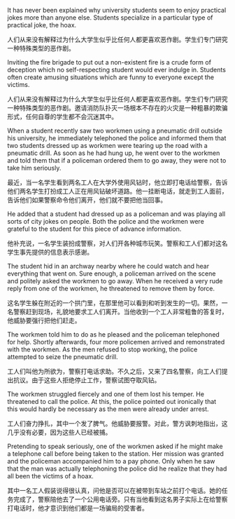 <p>It has never been explained why university students seem to enjoy practical jokes more than anyone else. Students specialize in a particular type of practical joke, the hoax.</p>
<p>人们从来没有解释过为什么大学生似乎比任何人都更喜欢恶作剧。学生们专门研究一种特殊类型的恶作剧。</p>
<p>Inviting the fire brigade to put out a non-existent fire is a crude form of deception which no self-respecting student would ever indulge in. Students often create amusing situations which are funny to everyone except the victims.</p>
<p>人们从来没有解释过为什么大学生似乎比任何人都更喜欢恶作剧。学生们专门研究一种特殊类型的恶作剧。邀请消防队扑灭一场根本不存在的火灾是一种粗暴的欺骗形式，任何自尊的学生都不会沉迷其中。</p>
<p>When a student recently saw two workmen using a pneumatic drill outside his university, he immediately telephoned the police and informed them that two students dressed up as workmen were tearing up the road with a pneumatic drill. As soon as he had hung up, he went over to the workmen and told them that if a policeman ordered them to go away, they were not to take him seriously.</p>
<p>最近，当一名学生看到两名工人在大学外使用风钻时，他立即打电话给警察，告诉他们两名学生打扮成工人正在用风钻破坏道路。他一挂断电话，就走到工人面前，告诉他们如果警察命令他们离开，他们就不要把他当回事。</p>
<p>He added that a student had dressed up as a policeman and was playing all sorts of city jokes on people. Both the police and the workmen were grateful to the student for this piece of advance information.</p>
<p>他补充说，一名学生装扮成警察，对人们开各种城市玩笑。警察和工人们都对这名学生事先提供的信息表示感谢。</p>
<p>The student hid in an archway nearby where he could watch and hear everything that went on. Sure enough, a policeman arrived on the scene and politely asked the workmen to go away. When he received a very rude reply from one of the workmen, he threatened to remove them by force.</p>
<p>这名学生躲在附近的一个拱门里，在那里他可以看到和听到发生的一切。果然，一名警察赶到现场，礼貌地要求工人们离开。当他收到一个工人非常粗鲁的答复时，他威胁要强行把他们赶走。</p>
<p>The workmen told him to do as he pleased and the policeman telephoned for help. Shortly afterwards, four more policemen arrived and remonstrated with the workmen. As the men refused to stop working, the police attempted to seize the pneumatic drill.</p>
<p>工人们叫他为所欲为，警察打电话求助。不久之后，又来了四名警察，向工人们提出抗议。由于这些人拒绝停止工作，警察试图夺取风钻。</p>
<p>The workmen struggled fiercely and one of them lost his temper. He threatened to call the police. At this, the police pointed out ironically that this would hardly be necessary as the men were already under arrest.</p>
<p>工人们奋力挣扎，其中一个发了脾气。他威胁要报警。对此，警方讽刺地指出，这几乎没有必要，因为这些人已经被捕。</p>
<p>Pretending to speak seriously, one of the workmen asked if he might make a telephone call before being taken to the station. Her mission was granted and the policeman accompanied him to a pay phone. Only when he saw that the man was actually telephoning the police did he realize that they had all been the victims of a hoax.</p>
<p>其中一名工人假装说得很认真，问他是否可以在被带到车站之前打个电话。她的任务完成了，警察陪他去了一个公用电话旁。只有当他看到这名男子实际上在给警察打电话时，他才意识到他们都是一场骗局的受害者。</p>